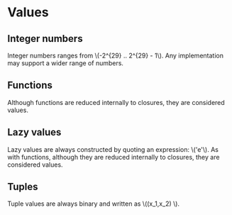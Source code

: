 # Values

## Integer numbers

Integer numbers ranges from \\(-2^{29} .. 2^{29} - 1\\). Any implementation
may support a wider range of numbers.

## Functions

Although functions are reduced internally to closures, they are considered
values.

## Lazy values

Lazy values are always constructed by quoting an expression: \\('e'\\).
As with functions, although they are reduced internally to closures, they are
considered values.

## Tuples

Tuple values are always binary and written as \\((x_1,x_2) \\).
